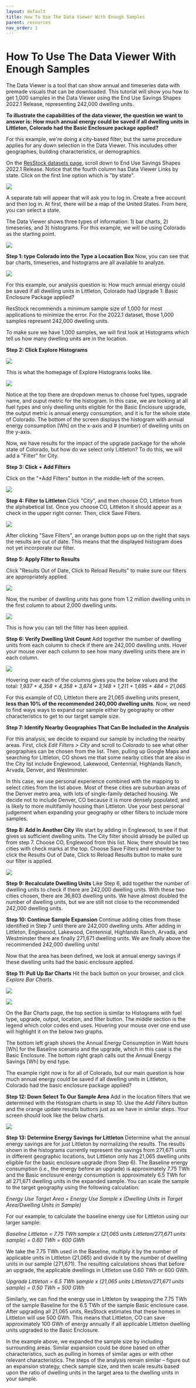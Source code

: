```yaml
---
layout: default
title: How To Use The Data Viewer With Enough Samples
parent: resources
nav_order: 1
---
```


# How To Use The Data Viewer With Enough Samples

The Data Viewer is a tool that can show annual and timeseries data with premade visuals that can be downloaded. This tutorial will show you how to get 1,000 samples in the Data Viewer using the End Use Savings Shapes 2022.1 Release, representing 242,000 dwelling units.

<!-- 
Want more information on the Data Viewer, what it is, and how to access it? See [this section on Data] for more information.
-->

**To illustrate the capabilities of the data viewer, the question we want to answer is: How much annual energy could be saved if all dwelling units in Littleton, Colorado had the Basic Enclosure package applied?**

For this example, we're doing a city-based filter, but the same procedure applies for any down selection in the Data Viewer. This inculudes other geographies, building characteristics, or demographics.

On the [ResStock datasets page](https://resstock.nrel.gov/datasets), scroll down to End Use Savings Shapes 2022.1 Release. Notice that the fourth column has Data Viewer Links by state. Click on the first line option which is "by state".

![](/assets/images/resstock_home_page.png)

A separate tab will appear that will ask you to log in. Create a free account and then log in. At first, there will be a map of the United States. From here, you can select a state.

The Data Viewer shows three types of information: 1) bar charts, 2) timeseries, and 3) histograms. For this example, we will be using Colorado as the starting point.

![](/assets/images/type_state.png)

**Step 1: type Colorado into the Type a Locaation Box**
Now, you can see that bar charts, timeseries, and histograms are all available to analyze.

![](/assets/images/bar_timeseries_histogram_colorado.png)

For this example, our analysis question is: How much annual energy could be saved if all dwelling units in Littleton, Colorado had Upgrade 1: Basic Enclosure Package applied?

ResStock recommends a minimum sample size of 1,000 for most applications to minimize the error. For the 2022.1 dataset, those 1,000 samples represent 242,000 dwelling units.

To make sure we have 1,000 samples, we will first look at Histograms which tell us how many dwelling units are in the location.

**Step 2: Click Explore Histograms**

![](/assets/images/click_explore_histograms.png)

This is what the homepage of Explore Histograms looks like.

![](/assets/images/click_explore_histograms.png)

Notice at the top there are dropdown menus to choose fuel types, upgrade name, and ouput metric for the histogram. In this case, we are looking at all fuel types and only dwelling units eligible for the Basic Enclosure upgrade, the output metric is annual energy consumption, and it is for the whole state of Colorado. The bottom of the screen displays the histogram with annual energy consumption [Wh] on the x-axis and # (number) of dwelling units on the y-axis.

Now, we have results for the impact of the upgrade package for the whole state of Colorado, but how do we select only Littleton? To do this, we will add a "Filter" for City.

**Step 3: Click + Add Filters**

Click on the "+Add Filters" button in the middle-left of the screen.

![](/assets/images/explore_add_filters.png)

**Step 4: Filter to Littleton**
Click "City", and then choose CO, Littleton from the alphabetical list. Once you choose CO, Littleton it should appear as a check in the upper right corner. Then, click Save Filters.

![](/assets/images/choose_littleton.png)

After clicking "Save Filters", an orange button pops up on the right that says the results are out of date. This means that the displayed histogram does not yet incorporate our filter.

**Step 5: Apply Filter to Results**

Click "Results Out of Date, Click to Reload Results" to make sure our filters are appropriately applied.

![](/assets/images/update_results_littleton.png)

Now, the number of dwelling units has gone from 1.2 million dwelling units in the first column to about 2,000 dwelling units.

![](/assets/images/2000_y_axis_littleton.PNG)

This is how you can tell the filter has been applied.

**Step 6: Verify Dwelling Unit Count**
Add together the number of dwelling units from each column to check if there are 242,000 dwelling units. Hover your mouse over each column to see how many dwelling units there are in each column.

![](/assets/images/hover_dwelling_unit_count.PNG)

Hovering over each of the columns gives you the below values and the total: _1,937 + 4,358 + 4,358 + 3,874 + 3,148 + 1,211 + 1,695 + 484 = 21,065_

For this example of CO, Littleton there are 21,065 dwelling units present, **less than 10% of the recommended 240,000 dwelling units**. Now, we need to find ways ways to expand our sample either by geography or other characteristics to get to our target sample size.

**Step 7: Identify Nearby Geographies That Can Be Included in the Analysis**

For this analysis, we decide to expand our sample by including the nearby areas. First, click _Edit Filters > City_ and scroll to _Colorado_ to see what other geographies can be chosen from the list. Then, pulling up Google Maps and searching for Littleton, CO shows me that some nearby cities that are also in the City list include Englewood, Lakewood, Centennial, Highlands Ranch, Arvada, Denver, and Westminster. 

In this case, we use personal experience combined with the mapping to select cities from the list above. Most of these cities are suburban areas of the Denver metro area, with lots of single-family detached housing. We decide not to include Denver, CO because it is more densely populated, and is likely to more multifamily housing than Littleton. Use your best personal judgement when expanding your geography or other filters to include more samples.

**Step 8: Add In Another City**
We start by adding in  Englewood, to see if that gives us sufficient dwelling units. The City filter should already be pulled up from step 7. Choose CO, Englewood from this list. Now, there should be two cities with check marks at the top. Choose Save Filters and remember to click the Results Out of Date, Click to Reload Results button to make sure our filter is applied.

![](/assets/images/hover_dwelling_unit_count.PNG)

**Step 9: Recalculate Dwelling Units**
Like Step 6, add together the number of dwelling units to check if there are 242,000 dwelling units. With these two cities chosen, there are 36,803 dwelling units. We have almost doubled the number of dwelling units, but we are still not close to the recommended 242,000 dwelling units.

**Step 10: Continue Sample Expansion**
Continue adding cities from those identified in Step 7 until there are 242,000 dwelling units. After adding in Littleton, Englewood, Lakewood, Centennial, Highlands Ranch, Arvada, and Westminster there are finally 271,671 dwelling units. We are finally above the recommended 242,000 dwelling units!

Now that the area has been defined, we look at annual energy savings if these dwelling units had the basic enclosure applied.

**Step 11: Pull Up Bar Charts**
Hit the back button on your browser, and click _Explore Bar Charts_.

![](/assets/images/explore_bar_charts.png)

![](/assets/images/base_bar_chart.png)

On the Bar Charts page, the top section is similar to Histograms with fuel type, upgrade, output, location, and filter button. The middle section is the legend which color codes end uses. Hovering your mouse over one end use will highlight it on the below two graphs.

The bottom left graph shows the Annual Energy Consumption in Watt hours [Wh] for the Baseline scenario and the upgrade, which in this case is the Basic Enclosure. The bottom right graph calls out the Annual Energy Savings [Wh] by end type.

The example right now is for all of Colorado, but our main question is how much annual energy could be saved if all dwelling units in Littleton, Colorado had the basic enclosure package applied?

**Step 12: Down Select To Our Sample Area**
Add in the location filters that we determined with the Histogram charts in step 10. Use the _Add Filters_ button and the orange update results buttons just as we have in similar steps. Your screen should look like the below charts.

![](/assets/images/bar_chart_cities_added.png)

**Step 13: Determine Energy Savings for Littleton**
Determine what the annual energy savings are for just Littleton by normalizing the results. The results shown in the histograms currently represent the savings from 271,671 units in different geographic locations, but Littleton only has 21,065 dwelling units eligible for the basic enclosure upgrade (from Step 6). The Baseline energy consumption (i.e., the energy before an upgrade) is approximately 7.75 TWh and the Basic enclosure energy consumption is approximately 6.5 TWh for all 271,671 dwelling  units in the expanded sample. You can scale the sample to the target geography using the following calculation:

_Energy Use Target Area = Energy Use Sample x (Dwelling Units in Target Area/Dwelling Units in Sample)_

For our example, to calculate the baseline energy use for Littleton using our larger sample:

_Baseline Littleton = 7.75 TWh sample x (21,065 units Littleton/271,671 units sample) = 0.60 TWh = 600 GWh_

We take the 7.75 TWh used in the Baseline, multiply it by the number of applicable units in Littleton (21,065) and divide it by the number of dwelling units in our sample (271,671). The resulting calculations shows that before an upgrade, the applicable dwellings in Littleton use 0.60 TWh or 600 GWh.

_Upgrade Littleton = 6.5 TWh sample x (21,065 units Littleton/271,671 units sample) = 0.50 TWh = 500 GWh_

Similarly, we can find the energy use in Littleton by swapping the 7.75 TWh of the sample Baseline for the 6.5 TWh of the sample Basic enclosure case. After upgrading all 21,065 units, ResStock estimates that these homes in Littleton will use 500 GWh. This means that Littleton, CO can save approximately 100 GWh of energy annually if all applicable Littleton dwelling units upgraded to the Basic Enclosure.

In the example above, we expanded the sample size by including surrounding areas. Similar expansion could be done based on other characteristics, such as pulling in homes of similar ages or with other relevant characteristics. The steps of the analysis remain similar – figure out an expansion strategy, check sample size, and then scale results based upon the ratio of dwelling units in the target area to the dwelling units in your sample.

